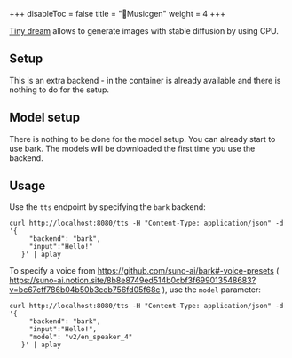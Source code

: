 
+++
disableToc = false
title = "🎸Musicgen"
weight = 4
+++


[Tiny dream](https://github.com/symisc/tiny-dream#tiny-dreaman-embedded-header-only-stable-diffusion-inference-c-librarypixlabiotiny-dream) allows to generate images with stable diffusion by using CPU.

## Setup

This is an extra backend - in the container is already available and there is nothing to do for the setup.


## Model setup

There is nothing to be done for the model setup. You can already start to use bark. The models will be downloaded the first time you use the backend.

## Usage

Use the `tts` endpoint by specifying the `bark` backend:

```
curl http://localhost:8080/tts -H "Content-Type: application/json" -d '{         
     "backend": "bark",
     "input":"Hello!"
   }' | aplay
```

To specify a voice from https://github.com/suno-ai/bark#-voice-presets ( https://suno-ai.notion.site/8b8e8749ed514b0cbf3f699013548683?v=bc67cff786b04b50b3ceb756fd05f68c ), use the `model` parameter:

```
curl http://localhost:8080/tts -H "Content-Type: application/json" -d '{         
     "backend": "bark",
     "input":"Hello!",
     "model": "v2/en_speaker_4"
   }' | aplay
```